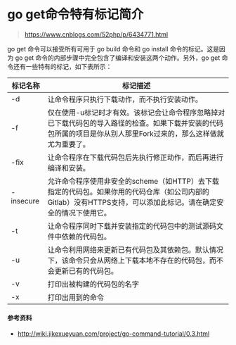 [//]:# (2018/6/13 18:54|GOLANG|)
# go get命令特有标记简介
> https://www.cnblogs.com/52php/p/6434771.html

go get 命令可以接受所有可用于 go build 命令和 go install 命令的标记。这是因为 go get 命令的内部步骤中完全包含了编译和安装这两个动作。另外，go get 命令还有一些特有的标记，如下表所示：

标记名称 | 标记描述
---|---
-d | 让命令程序只执行下载动作，而不执行安装动作。
-f | 仅在使用-u标记时才有效。该标记会让命令程序忽略掉对已下载代码包的导入路径的检查。如果下载并安装的代码包所属的项目是你从别人那里Fork过来的，那么这样做就尤为重要了。
-fix | 让命令程序在下载代码包后先执行修正动作，而后再进行编译和安装。
-insecure | 允许命令程序使用非安全的scheme（如HTTP）去下载指定的代码包。如果你用的代码仓库（如公司内部的Gitlab）没有HTTPS支持，可以添加此标记。请在确定安全的情况下使用它。
-t | 让命令程序同时下载并安装指定的代码包中的测试源码文件中依赖的代码包。
-u | 让命令利用网络来更新已有代码包及其依赖包。默认情况下，该命令只会从网络上下载本地不存在的代码包，而不会更新已有的代码包。
-v | 打印出被构建的代码包的名字
-x | 打印出用到的命令

#### 参考资料
- http://wiki.jikexueyuan.com/project/go-command-tutorial/0.3.html